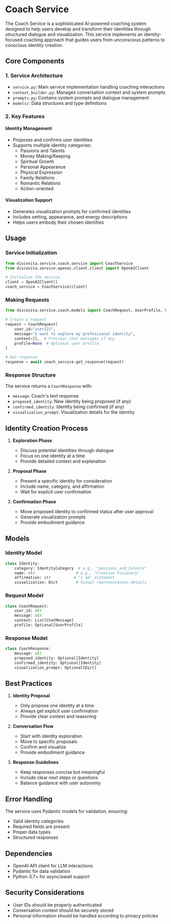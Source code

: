 # Coach Service

The Coach Service is a sophisticated AI-powered coaching system designed to help users develop and transform their identities through structured dialogue and visualization. This service implements an identity-focused coaching approach that guides users from unconscious patterns to conscious identity creation.

## Core Components

### 1. Service Architecture

- `service.py`: Main service implementation handling coaching interactions
- `context_builder.py`: Manages conversation context and system prompts
- `prompts.py`: Contains system prompts and dialogue management
- `models/`: Data structures and type definitions

### 2. Key Features

#### Identity Management
- Proposes and confirms user identities
- Supports multiple identity categories:
  - Passions and Talents
  - Money Making/Keeping
  - Spiritual Growth
  - Personal Appearance
  - Physical Expression
  - Family Relations
  - Romantic Relations
  - Action-oriented

#### Visualization Support
- Generates visualization prompts for confirmed identities
- Includes setting, appearance, and energy descriptions
- Helps users embody their chosen identities

## Usage

### Service Initialization

```python
from discovita.service.coach.service import CoachService
from discovita.service.openai.client.client import OpenAIClient

# Initialize the service
client = OpenAIClient()
coach_service = CoachService(client)
```

### Making Requests

```python
from discovita.service.coach.models import CoachRequest, UserProfile, ChatMessage

# Create a request
request = CoachRequest(
    user_id="user123",
    message="I want to explore my professional identity",
    context=[],  # Previous chat messages if any
    profile=None  # Optional user profile
)

# Get response
response = await coach_service.get_response(request)
```

### Response Structure

The service returns a `CoachResponse` with:
- `message`: Coach's text response
- `proposed_identity`: New identity being proposed (if any)
- `confirmed_identity`: Identity being confirmed (if any)
- `visualization_prompt`: Visualization details for the identity

## Identity Creation Process

1. **Exploration Phase**
   - Discuss potential identities through dialogue
   - Focus on one identity at a time
   - Provide detailed context and explanation

2. **Proposal Phase**
   - Present a specific identity for consideration
   - Include name, category, and affirmation
   - Wait for explicit user confirmation

3. **Confirmation Phase**
   - Move proposed identity to confirmed status after user approval
   - Generate visualization prompts
   - Provide embodiment guidance

## Models

### Identity Model
```python
class Identity:
    category: IdentityCategory  # e.g., "passions_and_talents"
    name: str                  # e.g., "Creative Visionary"
    affirmation: str          # "I am" statement
    visualization: Dict        # Visual representation details
```

### Request Model
```python
class CoachRequest:
    user_id: str
    message: str
    context: List[ChatMessage]
    profile: Optional[UserProfile]
```

### Response Model
```python
class CoachResponse:
    message: str
    proposed_identity: Optional[Identity]
    confirmed_identity: Optional[Identity]
    visualization_prompt: Optional[Dict]
```

## Best Practices

1. **Identity Proposal**
   - Only propose one identity at a time
   - Always get explicit user confirmation
   - Provide clear context and reasoning

2. **Conversation Flow**
   - Start with identity exploration
   - Move to specific proposals
   - Confirm and visualize
   - Provide embodiment guidance

3. **Response Guidelines**
   - Keep responses concise but meaningful
   - Include clear next steps or questions
   - Balance guidance with user autonomy

## Error Handling

The service uses Pydantic models for validation, ensuring:
- Valid identity categories
- Required fields are present
- Proper data types
- Structured responses

## Dependencies

- OpenAI API client for LLM interactions
- Pydantic for data validation
- Python 3.7+ for async/await support

## Security Considerations

- User IDs should be properly authenticated
- Conversation context should be securely stored
- Personal information should be handled according to privacy policies 